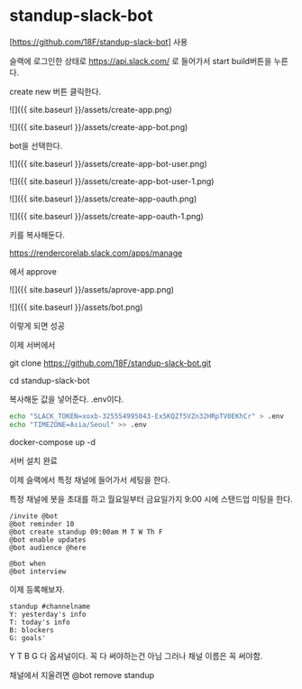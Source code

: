 # standup-slack-bot 

[https://github.com/18F/standup-slack-bot] 사용

슬랙에 로그인한 상태로 https://api.slack.com/ 로 들어가서 start build버튼을 누른다.

create new 버튼 클릭한다.

![]({{ site.baseurl }}/assets/create-app.png)

![]({{ site.baseurl }}/assets/create-app-bot.png)

bot을 선택한다. 

![]({{ site.baseurl }}/assets/create-app-bot-user.png)

![]({{ site.baseurl }}/assets/create-app-bot-user-1.png)

![]({{ site.baseurl }}/assets/create-app-oauth.png)

![]({{ site.baseurl }}/assets/create-app-oauth-1.png)

키를 복사해둔다.

https://rendercorelab.slack.com/apps/manage

에서 approve 

![]({{ site.baseurl }}/assets/aprove-app.png)


![]({{ site.baseurl }}/assets/bot.png)

이렇게 되면 성공

이제 서버에서 

git clone https://github.com/18F/standup-slack-bot.git

cd standup-slack-bot

복사해둔 값을 넣어준다. .env이다.

```bash 
echo "SLACK_TOKEN=xoxb-325554995043-Ex5KQZf5VZn32HRpTV0EKhCr" > .env
echo "TIMEZONE=Asia/Seoul" >> .env
```

docker-compose up -d

서버 설치 완료 

이제 슬랙에서 특정 채널에 들어가서 세팅을 한다. 

특정 채널에 봇을 초대를 하고 월요일부터 금요일가지 9:00 시에 스탠드업 미팅을 한다. 

```
/invite @bot 
@bot reminder 10 
@bot create standup 09:00am M T W Th F
@bot enable updates
@bot audience @here

@bot when
@bot interview
```

이제 등록해보자.
```
standup #channelname
Y: yesterday's info
T: today's info
B: blockers
G: goals'
```
Y T B G 다 옵셔널이다. 꼭 다 써야하는건 아님 그러나  채널 이름은 꼭 써야함.

채널에서 지울려면 @bot remove standup




